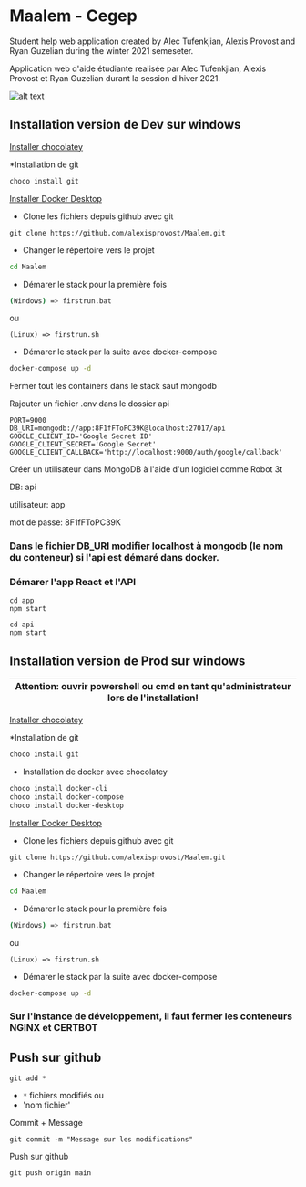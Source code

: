 # Maalem - Cegep

Student help web application created by Alec Tufenkjian, Alexis Provost and Ryan Guzelian during the winter 2021 semeseter.

Application web d'aide étudiante realisée par Alec Tufenkjian, Alexis Provost et Ryan Guzelian durant la session d'hiver 2021.

![alt text](https://img.sshort.net/i/fcUq.jpg "Maalem")

## Installation version de Dev sur windows

[Installer chocolatey](https://chocolatey.org/install)

*Installation de git
```bash
choco install git
```

[Installer Docker Desktop](https://www.docker.com/products/docker-desktop)

* Clone les fichiers depuis github avec git
```
git clone https://github.com/alexisprovost/Maalem.git
```
* Changer le répertoire vers le projet
```bash
cd Maalem
```
* Démarer le stack pour la première fois
```bash
(Windows) => firstrun.bat
```
ou
```
(Linux) => firstrun.sh
```
* Démarer le stack par la suite avec docker-compose
```bash
docker-compose up -d
```

Fermer tout les containers dans le stack sauf mongodb

Rajouter un fichier .env dans le dossier api
```
PORT=9000
DB_URI=mongodb://app:8F1fFToPC39K@localhost:27017/api
GOOGLE_CLIENT_ID='Google Secret ID'
GOOGLE_CLIENT_SECRET='Google Secret'
GOOGLE_CLIENT_CALLBACK='http://localhost:9000/auth/google/callback'
```

Créer un utilisateur dans MongoDB à l'aide d'un logiciel comme Robot 3t

DB: api

utilisateur: app

mot de passe: 8F1fFToPC39K

### Dans le fichier DB_URI modifier localhost à mongodb (le nom du conteneur) si l'api est démaré dans docker.

### Démarer l'app React et l'API

```
cd app
npm start
```

```
cd api
npm start
```

## Installation version de Prod sur windows

| Attention: ouvrir powershell ou cmd en tant qu'administrateur lors de l'installation! |
| --- |

[Installer chocolatey](https://chocolatey.org/install)

*Installation de git
```bash
choco install git
```

* Installation de docker avec chocolatey
```bash
choco install docker-cli
choco install docker-compose
choco install docker-desktop
```

[Installer Docker Desktop](https://www.docker.com/products/docker-desktop)

* Clone les fichiers depuis github avec git
```
git clone https://github.com/alexisprovost/Maalem.git
```
* Changer le répertoire vers le projet
```bash
cd Maalem
```
* Démarer le stack pour la première fois
```bash
(Windows) => firstrun.bat
```
ou
```
(Linux) => firstrun.sh
```
* Démarer le stack par la suite avec docker-compose
```bash
docker-compose up -d
```
### Sur l'instance de développement, il faut fermer les conteneurs NGINX et CERTBOT

## Push sur github
```
git add *
```
* `*` fichiers modifiés
ou
* 'nom fichier'

Commit + Message
```
git commit -m "Message sur les modifications"
```

Push sur github
```
git push origin main
```

